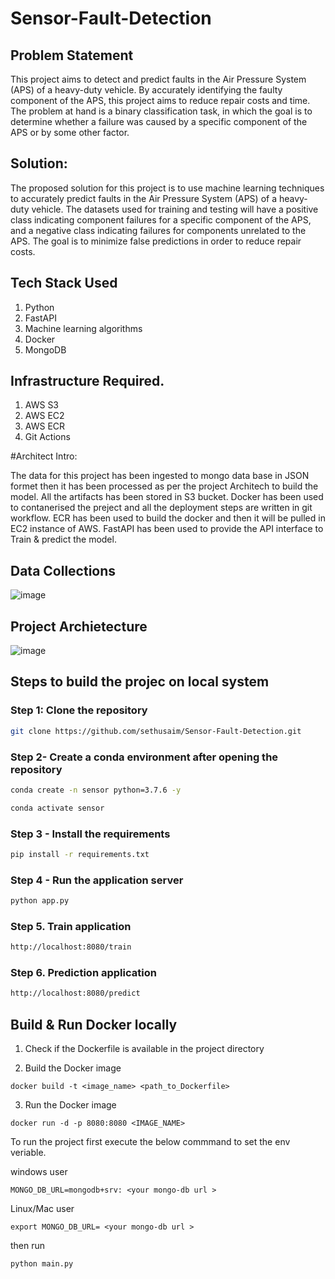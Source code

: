 # Sensor-Fault-Detection
## Problem Statement

This project aims to detect and predict faults in the Air Pressure System (APS) of a heavy-duty vehicle. By accurately identifying the faulty component of the APS, this project aims to reduce repair costs and time. The problem at hand is a binary classification task, in which the goal is to determine whether a failure was caused by a specific component of the APS or by some other factor.

## Solution:
The proposed solution for this project is to use machine learning techniques to accurately predict faults in the Air Pressure System (APS) of a heavy-duty vehicle. The datasets used for training and testing will have a positive class indicating component failures for a specific component of the APS, and a negative class indicating failures for components unrelated to the APS. The goal is to minimize false predictions in order to reduce repair costs.

## Tech Stack Used
1. Python 
2. FastAPI 
3. Machine learning algorithms
4. Docker
5. MongoDB

## Infrastructure Required.

1. AWS S3
2. AWS EC2
3. AWS ECR
4. Git Actions

#Architect Intro:

The data for this project has been ingested to mongo data base in JSON formet then it has been processed as per the project Architech to build the model. All the artifacts has been stored in S3 bucket.
Docker has been used to contanerised the preject and all the deployment steps are written in git workflow.
ECR has been used to build the docker and then it will be pulled in EC2 instance of AWS.
FastAPI has been used to provide the API interface to Train & predict the model.


## Data Collections
![image](https://user-images.githubusercontent.com/57321948/193536736-5ccff349-d1fb-486e-b920-02ad7974d089.png)


## Project Archietecture
![image](https://user-images.githubusercontent.com/57321948/193536768-ae704adc-32d9-4c6c-b234-79c152f756c5.png)



## Steps to build the projec on local system

### Step 1: Clone the repository
```bash
git clone https://github.com/sethusaim/Sensor-Fault-Detection.git
```

### Step 2- Create a conda environment after opening the repository

```bash
conda create -n sensor python=3.7.6 -y
```

```bash
conda activate sensor
```

### Step 3 - Install the requirements
```bash
pip install -r requirements.txt
```


### Step 4 - Run the application server
```bash
python app.py
```

### Step 5. Train application
```bash
http://localhost:8080/train

```

### Step 6. Prediction application
```bash
http://localhost:8080/predict

```

## Build & Run Docker locally

1. Check if the Dockerfile is available in the project directory

2. Build the Docker image
```
docker build -t <image_name> <path_to_Dockerfile>

```

3. Run the Docker image
```
docker run -d -p 8080:8080 <IMAGE_NAME>
```

To run the project  first execute the below commmand to set the env veriable.

windows user

```
MONGO_DB_URL=mongodb+srv: <your mongo-db url >
```

Linux/Mac user

```
export MONGO_DB_URL= <your mongo-db url >
```

then run 
```
python main.py
```